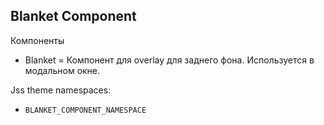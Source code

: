 ## Blanket Component

Компоненты
- Blanket = Компонент для overlay для заднего фона. Используется в модальном окне.


Jss theme namespaces: 
- `BLANKET_COMPONENT_NAMESPACE`